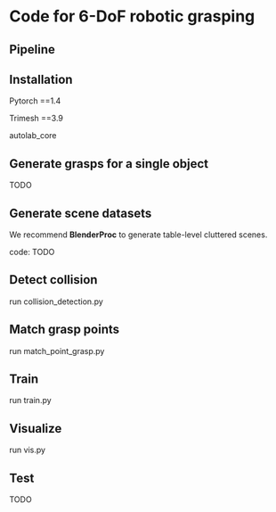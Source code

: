 # Code for 6-DoF robotic grasping

 

## Pipeline



## Installation

Pytorch ==1.4

Trimesh ==3.9

autolab_core

## Generate grasps for a single object

TODO



## Generate scene datasets

We recommend **BlenderProc** to generate table-level cluttered scenes.

code: TODO 



## Detect collision

run collision_detection.py



## Match grasp points

run match_point_grasp.py 



## Train

run train.py



## Visualize

run vis.py



## Test

TODO



















